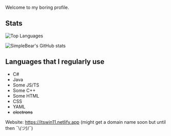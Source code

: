 Welcome to my boring profile.

## Stats

![Top Languages](https://github-readme-stats.vercel.app/api/top-langs/?username=itsWindows11)

![SimpleBear's GitHub stats](https://github-readme-stats.vercel.app/api?username=itsWindows11&theme=dark&show_icons=true&count_private=true)

## Languages that I regularly use
- C#
- Java
- Some JS/TS
- Some C++
- Some HTML
- CSS
- YAML
- ~~electrons~~

Website: https://itswin11.netlify.app (might get a domain name soon but until then ¯⁠\⁠_⁠(⁠ツ⁠)⁠_⁠/⁠¯)